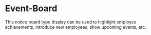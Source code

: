 # Event-Board
This notice board type display can be used to highlight employee achievements, introduce new employees, show upcoming events, etc.
